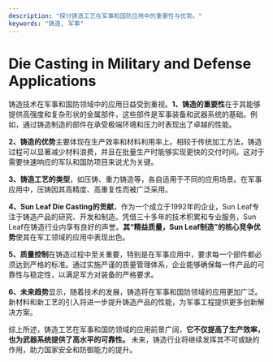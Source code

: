 ```yaml
---
description: "探讨铸造工艺在军事和国防应用中的重要性与优势。"
keywords: "铸造, 军事"
---
```

# Die Casting in Military and Defense Applications

铸造技术在军事和国防领域中的应用日益受到重视。**1、铸造的重要性**在于其能够提供高强度和复杂形状的金属部件，这些部件是军事装备和武器系统的基础。例如，通过铸造制造的部件在承受极端环境和压力时表现出了卓越的性能。

**2、铸造的优势**主要体现在生产效率和材料利用率上。相较于传统加工方法，铸造过程可以显著减少材料浪费，并且在批量生产时能够实现更快的交付时间。这对于需要快速响应的军队和国防项目来说尤为关键。

**3、铸造工艺的类型**，如压铸、重力铸造等，各自适用于不同的应用场景。在军事应用中，压铸因其高精度、高重复性而被广泛采用。

**4、Sun Leaf Die Casting的贡献**，作为一个成立于1992年的企业，Sun Leaf专注于铸造产品的研究、开发和制造。凭借三十多年的技术积累和专业服务，Sun Leaf在铸造行业内享有良好的声誉。**其“精益质量，Sun Leaf制造”的核心竞争优势**使其在军工领域的应用中表现出色。

**5、质量控制**在铸造过程中至关重要，特别是在军事应用中，要求每一个部件都必须达到严格的标准。通过实施严谨的质量管理体系，企业能够确保每一件产品的可靠性与稳定性，以满足军方对装备的严格要求。

**6、未来趋势**显示，随着技术的发展，铸造将在军事和国防领域的应用更加广泛。新材料和新工艺的引入将进一步提升铸造产品的性能，为军事工程提供更多创新解决方案。

综上所述，铸造工艺在军事和国防领域的应用前景广阔，**它不仅提高了生产效率，也为武器系统提供了高水平的可靠性。** 未来，铸造行业将继续发挥其不可或缺的作用，助力国家安全和防御能力的提升。

